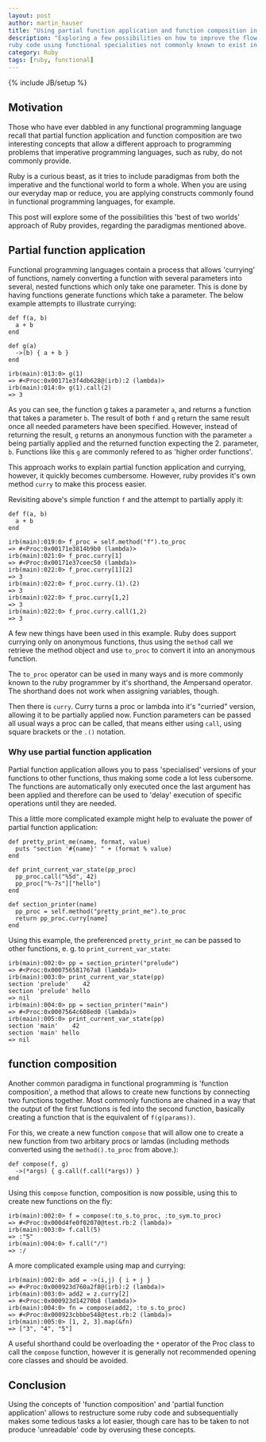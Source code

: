 ```yaml
---
layout: post
author: martin_hauser
title: "Using partial function application and function composition in ruby"
description: "Exploring a few possibilities on how to improve the flow of
ruby code using functional specialities not commonly known to exist in ruby."
category: Ruby
tags: [ruby, functional]
---
```

{% include JB/setup %}

## Motivation

Those who have ever dabbled in any functional programming language recall that
partial function application and function composition are two interesting
concepts that allow a different approach to programming problems that
imperative programming languages, such as ruby, do not commonly provide.

Ruby is a curious beast, as it tries to include paradigmas from both the
imperative and the functional world to form a whole. When you are using our
everyday map or reduce, you are applying constructs commonly found in
functional programming languages, for example.

This post will explore some of the possibilities this 'best of two worlds'
approach of Ruby provides, regarding the paradigmas mentioned above.

## Partial function application

Functional programming languages contain a process that allows 'currying'
of functions, namely converting a function with several parameters into
several, nested functions which only take one parameter. This is done by
having functions generate functions which take a parameter. The below example
attempts to illustrate currying:

    def f(a, b)
      a + b
    end

    def g(a)
      ->(b) { a + b }
    end

    irb(main):013:0> g(1)
    => #<Proc:0x00171e3f4db628@(irb):2 (lambda)>
    irb(main):014:0> g(1).call(2)
    => 3

As you can see, the function g takes a parameter `a`, and returns a function
that takes a parameter `b`. The result of both `f` and `g` return  the same
result once all needed parameters have been specified.
However, instead of returning the result, `g` returns an anonymous function
with the parameter `a` being partially applied and the returned function
expecting the 2. parameter, `b`. Functions like this `g` are commonly refered
to as 'higher order functions'.

This approach works to explain partial function application and currying,
however, it quickly becomes cumbersome. However, ruby provides it's own
method `curry` to make this process easier.

Revisiting above's simple function `f` and the attempt to partially apply it:

    def f(a, b)
      a + b
    end

    irb(main):019:0> f_proc = self.method("f").to_proc
    => #<Proc:0x00171e3814b9b0 (lambda)>
    irb(main):021:0> f_proc.curry[1]
    => #<Proc:0x00171e37ceec50 (lambda)>
    irb(main):022:0> f_proc.curry[1][2]
    => 3
    irb(main):022:0> f_proc.curry.(1).(2)
    => 3
    irb(main):022:0> f_proc.curry[1,2]
    => 3
    irb(main):022:0> f_proc.curry.call(1,2)
    => 3

A few new things have been used in this example. Ruby does support currying
only on anonymous functions, thus using the `method` call we retrieve the
method object and use `to_proc` to convert it into an anonymous function.

The `to_proc` operator can be used in many ways and is more commonly known
to the ruby programmer by it's shorthand, the Ampersand operator. The
shorthand does not work when assigning variables, though.

Then there is `curry`. Curry turns a proc or lambda into it's "curried"
version, allowing it to be partially applied now. Function parameters can be
passed all usual ways a proc can be called, that means either using `call`,
using square brackets or the `.()` notation.

### Why use partial function application

Partial function application allows you to pass 'specialised' versions of your
functions to other functions, thus making some code a lot less cubersome. The
functions are automatically only executed once the last argument has been
applied and therefore can be used to 'delay' execution of specific operations
until they are needed.

This a little more complicated example might help to evaluate the power of
partial function application:

    def pretty_print_me(name, format, value)
      puts "section '#{name}' " + (format % value)
    end

    def print_current_var_state(pp_proc)
      pp_proc.call("%5d", 42)
      pp_proc["%-7s"]["hello"]
    end

    def section_printer(name)
      pp_proc = self.method("pretty_print_me").to_proc
      return pp_proc.curry[name]
    end

Using this example, the preferenced `pretty_print_me` can be passed to other
functions, e. g. to `print_current_var_state`:

    irb(main):002:0> pp = section_printer("prelude")
    => #<Proc:0x000756581767a8 (lambda)>
    irb(main):003:0> print_current_var_state(pp)
    section 'prelude'    42
    section 'prelude' hello
    => nil
    irb(main):004:0> pp = section_printer("main")
    => #<Proc:0x0007564c608ed0 (lambda)>
    irb(main):005:0> print_current_var_state(pp)
    section 'main'    42
    section 'main' hello
    => nil


## function composition

Another common paradigma in functional programming is 'function composition',
a method that allows to create new functions by connecting two functions
together. Most commonly functions are chained in a way that the output of the
first functions is fed into the second function, basically creating a function
that is the equivalent of `f(g(params))`.

For this, we create a new function `compose` that will allow one to create a
new function from two arbitary procs or lamdas (including methods converted
using the `method().to_proc` from above.):

    def compose(f, g)
      ->(*args) { g.call(f.call(*args)) }
    end

Using this `compose` function, composition is now possible, using
this to create new functions on the fly:

    irb(main):002:0> f = compose(:to_s.to_proc, :to_sym.to_proc)
    => #<Proc:0x000d4fe0f02070@test.rb:2 (lambda)>
    irb(main):003:0> f.call(5)
    => :"5"
    irb(main):004:0> f.call("/")
    => :/

A more complicated example using map and currying:

    irb(main):002:0> add = ->(i,j) { i + j }
    => #<Proc:0x000923d760a2f8@(irb):2 (lambda)>
    irb(main):003:0> add2 = z.curry[2]
    => #<Proc:0x000923d14270b8 (lambda)>
    irb(main):004:0> fn = compose(add2, :to_s.to_proc)
    => #<Proc:0x000923cbbbe548@test.rb:2 (lambda)>
    irb(main):005:0> [1, 2, 3].map(&fn)
    => ["3", "4", "5"]

A useful shorthand could be overloading the `*` operator of the Proc class
to call the `compose` function, however it is generally not recommended
opening core classes and should be avoided.

## Conclusion

Using the concepts of 'function composition' and 'partial function application'
allows to restructure some ruby code and subsequentially makes some tedious
tasks a lot easier, though care has to be taken to not produce 'unreadable'
code by overusing these concepts.
